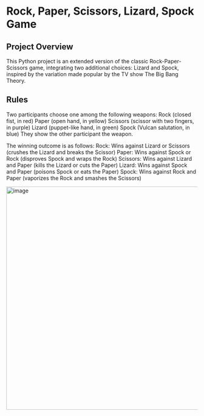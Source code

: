 # Rock, Paper, Scissors, Lizard, Spock Game 

## Project Overview 

This Python project is an extended version of the classic Rock-Paper-Scissors game, integrating two additional choices: Lizard and Spock, inspired by the variation made popular by the TV show The Big Bang Theory.

## Rules

Two participants choose one among the following weapons:
Rock (closed fist, in red)
Paper (open hand, in yellow)
Scissors (scissor with two fingers, in purple)
Lizard (puppet-like hand, in green)
Spock (Vulcan salutation, in blue)
They show the other participant the weapon.

The winning outcome is as follows:
Rock: Wins against Lizard or Scissors (crushes the Lizard and breaks the Scissor)
Paper: Wins against Spock or Rock (disproves Spock and wraps the Rock)
Scissors: Wins against Lizard and Paper (kills the Lizard or cuts the Paper)
Lizard: Wins against Spock and Paper (poisons Spock or eats the Paper)
Spock: Wins against Rock and Paper (vaporizes the Rock and smashes the Scissors)


<img width="586" alt="image" src="https://github.com/user-attachments/assets/f56d5a26-9d91-48a9-8f6a-c2a47462b311">
